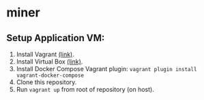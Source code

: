 # miner

## Setup Application VM:

1. Install Vagrant [(link)](https://www.vagrantup.com/).
2. Install Virtual Box [(link)](https://www.virtualbox.org/).
3. Install Docker Compose Vagrant plugin: `vagrant plugin install vagrant-docker-compose`
4. Clone this repository.
5. Run `vagrant up` from root of repository (on host).
